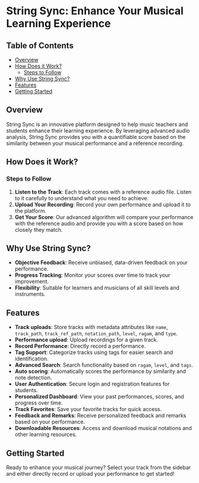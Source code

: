 # String Sync: Enhance Your Musical Learning Experience

## Table of Contents

- [Overview](#overview)
- [How Does it Work?](#how-does-it-work)
  - [Steps to Follow](#steps-to-follow)
- [Why Use String Sync?](#why-use-string-sync)
- [Features](#features)
- [Getting Started](#getting-started)

## Overview

String Sync is an innovative platform designed to help music teachers and students enhance their learning experience. By leveraging advanced audio analysis, String Sync provides you with a quantifiable score based on the similarity between your musical performance and a reference recording.

## How Does it Work?

### Steps to Follow

1. **Listen to the Track**: Each track comes with a reference audio file. Listen to it carefully to understand what you need to achieve.
2. **Upload Your Recording**: Record your own performance and upload it to the platform.
3. **Get Your Score**: Our advanced algorithm will compare your performance with the reference audio and provide you with a score based on how closely they match.

## Why Use String Sync?

- **Objective Feedback**: Receive unbiased, data-driven feedback on your performance.
- **Progress Tracking**: Monitor your scores over time to track your improvement.
- **Flexibility**: Suitable for learners and musicians of all skill levels and instruments.

## Features

- **Track uploads**: Store tracks with metadata attributes like `name`, `track_path`, `track_ref_path`, `notation_path`, `level`, `ragam`, and `type`.
- **Performance upload**: Upload recordings for a given track.
- **Record Performance**: Directly record a performance.
- **Tag Support**: Categorize tracks using tags for easier search and identification.
- **Advanced Search**: Search functionality based on `ragam`, `level`, and `tags`.
- **Auto scoring**: Automatically scores the performance by similarity and note detection.
- **User Authentication**: Secure login and registration features for students.
- **Personalized Dashboard**: View your past performances, scores, and progress over time.
- **Track Favorites**: Save your favorite tracks for quick access.
- **Feedback and Remarks**: Receive personalized feedback and remarks based on your performance.
- **Downloadable Resources**: Access and download musical notations and other learning resources.

## Getting Started

Ready to enhance your musical journey? Select your track from the sidebar and either directly record or upload your performance to get started!

